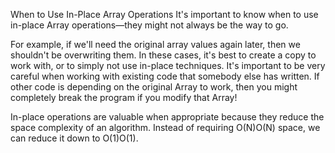 When to Use In-Place Array Operations
It's important to know when to use in-place Array operations—they might not always be the way to go.

For example, if we'll need the original array values again later, then we shouldn't be overwriting them. In these cases, it's best to create a copy to work with, or to simply not use in-place techniques. It's important to be very careful when working with existing code that somebody else has written. If other code is depending on the original Array to work, then you might completely break the program if you modify that Array!

In-place operations are valuable when appropriate because they reduce the space complexity of an algorithm. Instead of requiring O(N)O(N) space, we can reduce it down to O(1)O(1).

